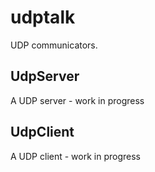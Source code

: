 # udptalk

UDP communicators.


## UdpServer
A UDP server - work in progress

## UdpClient
A UDP client - work in progress